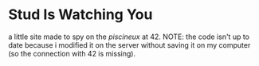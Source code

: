 # Stud Is Watching You

a little site made to spy on the _piscineux_ at 42.
NOTE: the code isn't up to date because i modified it on the server without saving it on my computer (so the connection with 42 is missing).
